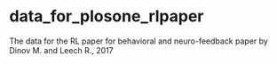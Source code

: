 # data_for_plosone_rlpaper
The data for the RL paper for behavioral and neuro-feedback paper by Dinov M. and Leech R., 2017
